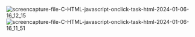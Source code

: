 ![screencapture-file-C-HTML-javascript-onclick-task-html-2024-01-06-16_12_15](https://github.com/PatilN23/Javascript-task/assets/146844731/4549c3bf-9fb6-4870-9d46-8270c1acfe41)
![screencapture-file-C-HTML-javascript-onclick-task-html-2024-01-06-16_11_51](https://github.com/PatilN23/Javascript-task/assets/146844731/23e4571b-ff1b-434b-a2c2-0658f08a471d)
